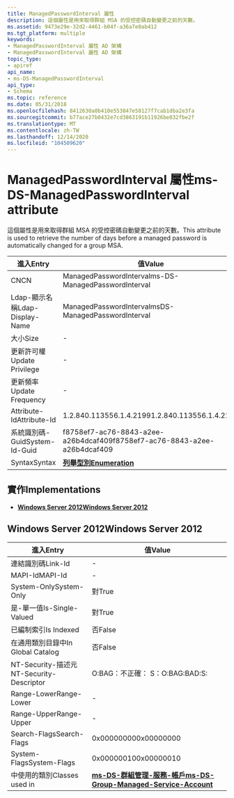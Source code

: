 ```yaml
---
title: ManagedPasswordInterval 屬性
description: 這個屬性是用來取得群組 MSA 的受控密碼自動變更之前的天數。
ms.assetid: 9473e29e-32d2-4461-b04f-a36a7e0ab412
ms.tgt_platform: multiple
keywords:
- ManagedPasswordInterval 屬性 AD 架構
- ManagedPasswordInterval 屬性 AD 架構
topic_type:
- apiref
api_name:
- ms-DS-ManagedPasswordInterval
api_type:
- Schema
ms.topic: reference
ms.date: 05/31/2018
ms.openlocfilehash: 8412630a0b410e553847e58127f7cab1dba2e3fa
ms.sourcegitcommit: b77ace27b0432e7cd3863191b11926be032fbe2f
ms.translationtype: MT
ms.contentlocale: zh-TW
ms.lasthandoff: 12/14/2020
ms.locfileid: "104509620"
---
```

# <a name="ms-ds-managedpasswordinterval-attribute"></a><span data-ttu-id="dba76-105">ManagedPasswordInterval 屬性</span><span class="sxs-lookup"><span data-stu-id="dba76-105">ms-DS-ManagedPasswordInterval attribute</span></span>

<span data-ttu-id="dba76-106">這個屬性是用來取得群組 MSA 的受控密碼自動變更之前的天數。</span><span class="sxs-lookup"><span data-stu-id="dba76-106">This attribute is used to retrieve the number of days before a managed password is automatically changed for a group MSA.</span></span>



| <span data-ttu-id="dba76-107">進入</span><span class="sxs-lookup"><span data-stu-id="dba76-107">Entry</span></span> | <span data-ttu-id="dba76-108">值</span><span class="sxs-lookup"><span data-stu-id="dba76-108">Value</span></span> |
|-------------------|--------------------------------------|
| <span data-ttu-id="dba76-109">CN</span><span class="sxs-lookup"><span data-stu-id="dba76-109">CN</span></span>                | <span data-ttu-id="dba76-110">ManagedPasswordInterval</span><span class="sxs-lookup"><span data-stu-id="dba76-110">ms-DS-ManagedPasswordInterval</span></span>        |
| <span data-ttu-id="dba76-111">Ldap-顯示名稱</span><span class="sxs-lookup"><span data-stu-id="dba76-111">Ldap-Display-Name</span></span> | <span data-ttu-id="dba76-112">ManagedPasswordInterval</span><span class="sxs-lookup"><span data-stu-id="dba76-112">msDS-ManagedPasswordInterval</span></span>         |
| <span data-ttu-id="dba76-113">大小</span><span class="sxs-lookup"><span data-stu-id="dba76-113">Size</span></span>              | \-                                   |
| <span data-ttu-id="dba76-114">更新許可權</span><span class="sxs-lookup"><span data-stu-id="dba76-114">Update Privilege</span></span>  | \-                                   |
| <span data-ttu-id="dba76-115">更新頻率</span><span class="sxs-lookup"><span data-stu-id="dba76-115">Update Frequency</span></span>  | \-                                   |
| <span data-ttu-id="dba76-116">Attribute-Id</span><span class="sxs-lookup"><span data-stu-id="dba76-116">Attribute-Id</span></span>      | <span data-ttu-id="dba76-117">1.2.840.113556.1.4.2199</span><span class="sxs-lookup"><span data-stu-id="dba76-117">1.2.840.113556.1.4.2199</span></span>              |
| <span data-ttu-id="dba76-118">系統識別碼-Guid</span><span class="sxs-lookup"><span data-stu-id="dba76-118">System-Id-Guid</span></span>    | <span data-ttu-id="dba76-119">f8758ef7-ac76-8843-a2ee-a26b4dcaf409</span><span class="sxs-lookup"><span data-stu-id="dba76-119">f8758ef7-ac76-8843-a2ee-a26b4dcaf409</span></span> |
| <span data-ttu-id="dba76-120">Syntax</span><span class="sxs-lookup"><span data-stu-id="dba76-120">Syntax</span></span>            | [<span data-ttu-id="dba76-121">**列舉型別**</span><span class="sxs-lookup"><span data-stu-id="dba76-121">**Enumeration**</span></span>](s-enumeration.md) |



## <a name="implementations"></a><span data-ttu-id="dba76-122">實作</span><span class="sxs-lookup"><span data-stu-id="dba76-122">Implementations</span></span>

-   [<span data-ttu-id="dba76-123">**Windows Server 2012**</span><span class="sxs-lookup"><span data-stu-id="dba76-123">**Windows Server 2012**</span></span>](#windows-server-2012)

## <a name="windows-server-2012"></a><span data-ttu-id="dba76-124">Windows Server 2012</span><span class="sxs-lookup"><span data-stu-id="dba76-124">Windows Server 2012</span></span>



| <span data-ttu-id="dba76-125">進入</span><span class="sxs-lookup"><span data-stu-id="dba76-125">Entry</span></span> | <span data-ttu-id="dba76-126">值</span><span class="sxs-lookup"><span data-stu-id="dba76-126">Value</span></span> |
|------------------------|---------------------------------------------------------------------------------------------|
| <span data-ttu-id="dba76-127">連結識別碼</span><span class="sxs-lookup"><span data-stu-id="dba76-127">Link-Id</span></span>                | \-                                                                                          |
| <span data-ttu-id="dba76-128">MAPI-Id</span><span class="sxs-lookup"><span data-stu-id="dba76-128">MAPI-Id</span></span>                | \-                                                                                          |
| <span data-ttu-id="dba76-129">System-Only</span><span class="sxs-lookup"><span data-stu-id="dba76-129">System-Only</span></span>            | <span data-ttu-id="dba76-130">對</span><span class="sxs-lookup"><span data-stu-id="dba76-130">True</span></span>                                                                                        |
| <span data-ttu-id="dba76-131">是-單一值</span><span class="sxs-lookup"><span data-stu-id="dba76-131">Is-Single-Valued</span></span>       | <span data-ttu-id="dba76-132">對</span><span class="sxs-lookup"><span data-stu-id="dba76-132">True</span></span>                                                                                        |
| <span data-ttu-id="dba76-133">已編制索引</span><span class="sxs-lookup"><span data-stu-id="dba76-133">Is Indexed</span></span>             | <span data-ttu-id="dba76-134">否</span><span class="sxs-lookup"><span data-stu-id="dba76-134">False</span></span>                                                                                       |
| <span data-ttu-id="dba76-135">在通用類別目錄中</span><span class="sxs-lookup"><span data-stu-id="dba76-135">In Global Catalog</span></span>      | <span data-ttu-id="dba76-136">否</span><span class="sxs-lookup"><span data-stu-id="dba76-136">False</span></span>                                                                                       |
| <span data-ttu-id="dba76-137">NT-Security-描述元</span><span class="sxs-lookup"><span data-stu-id="dba76-137">NT-Security-Descriptor</span></span> | <span data-ttu-id="dba76-138">O:BAG：不正確： S：</span><span class="sxs-lookup"><span data-stu-id="dba76-138">O:BAG:BAD:S:</span></span>                                                                                |
| <span data-ttu-id="dba76-139">Range-Lower</span><span class="sxs-lookup"><span data-stu-id="dba76-139">Range-Lower</span></span>            | \-                                                                                          |
| <span data-ttu-id="dba76-140">Range-Upper</span><span class="sxs-lookup"><span data-stu-id="dba76-140">Range-Upper</span></span>            | \-                                                                                          |
| <span data-ttu-id="dba76-141">Search-Flags</span><span class="sxs-lookup"><span data-stu-id="dba76-141">Search-Flags</span></span>           | <span data-ttu-id="dba76-142">0x00000000</span><span class="sxs-lookup"><span data-stu-id="dba76-142">0x00000000</span></span>                                                                                  |
| <span data-ttu-id="dba76-143">System-Flags</span><span class="sxs-lookup"><span data-stu-id="dba76-143">System-Flags</span></span>           | <span data-ttu-id="dba76-144">0x00000010</span><span class="sxs-lookup"><span data-stu-id="dba76-144">0x00000010</span></span>                                                                                  |
| <span data-ttu-id="dba76-145">中使用的類別</span><span class="sxs-lookup"><span data-stu-id="dba76-145">Classes used in</span></span>        | [<span data-ttu-id="dba76-146">**ms-DS-群組管理-服務-帳戶**</span><span class="sxs-lookup"><span data-stu-id="dba76-146">**ms-DS-Group-Managed-Service-Account**</span></span>](c-msds-groupmanagedserviceaccount.md)<br/> |



 

 





